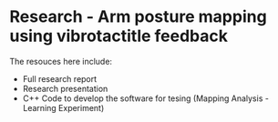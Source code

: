 # Research - Arm posture mapping using vibrotactitle feedback

The resouces here include:
- Full research report
- Research presentation
- C++ Code to develop the software for tesing (Mapping Analysis - Learning Experiment)
